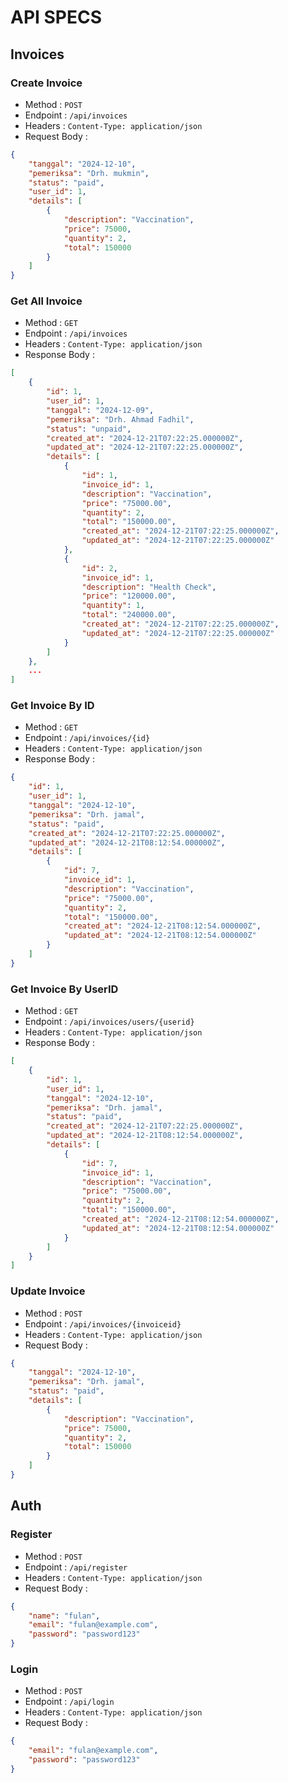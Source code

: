 # API SPECS

## Invoices

### Create Invoice
- Method : `POST`
- Endpoint : `/api/invoices`
- Headers : `Content-Type: application/json`
- Request Body : 
```json
{
    "tanggal": "2024-12-10",
    "pemeriksa": "Drh. mukmin",
    "status": "paid",
    "user_id": 1,
    "details": [
        {
            "description": "Vaccination",
            "price": 75000,
            "quantity": 2,
            "total": 150000
        }
    ]
}
```

### Get All Invoice
- Method : `GET`
- Endpoint : `/api/invoices`
- Headers : `Content-Type: application/json`
- Response Body : 
```json
[
    {
        "id": 1,
        "user_id": 1,
        "tanggal": "2024-12-09",
        "pemeriksa": "Drh. Ahmad Fadhil",
        "status": "unpaid",
        "created_at": "2024-12-21T07:22:25.000000Z",
        "updated_at": "2024-12-21T07:22:25.000000Z",
        "details": [
            {
                "id": 1,
                "invoice_id": 1,
                "description": "Vaccination",
                "price": "75000.00",
                "quantity": 2,
                "total": "150000.00",
                "created_at": "2024-12-21T07:22:25.000000Z",
                "updated_at": "2024-12-21T07:22:25.000000Z"
            },
            {
                "id": 2,
                "invoice_id": 1,
                "description": "Health Check",
                "price": "120000.00",
                "quantity": 1,
                "total": "240000.00",
                "created_at": "2024-12-21T07:22:25.000000Z",
                "updated_at": "2024-12-21T07:22:25.000000Z"
            }
        ]
    },
    ...
]
```

### Get Invoice By ID
- Method : `GET`
- Endpoint : `/api/invoices/{id}`
- Headers : `Content-Type: application/json`
- Response Body : 
```json
{
    "id": 1,
    "user_id": 1,
    "tanggal": "2024-12-10",
    "pemeriksa": "Drh. jamal",
    "status": "paid",
    "created_at": "2024-12-21T07:22:25.000000Z",
    "updated_at": "2024-12-21T08:12:54.000000Z",
    "details": [
        {
            "id": 7,
            "invoice_id": 1,
            "description": "Vaccination",
            "price": "75000.00",
            "quantity": 2,
            "total": "150000.00",
            "created_at": "2024-12-21T08:12:54.000000Z",
            "updated_at": "2024-12-21T08:12:54.000000Z"
        }
    ]
}
```

### Get Invoice By UserID
- Method : `GET`
- Endpoint : `/api/invoices/users/{userid}`
- Headers : `Content-Type: application/json`
- Response Body : 
```json
[
    {
        "id": 1,
        "user_id": 1,
        "tanggal": "2024-12-10",
        "pemeriksa": "Drh. jamal",
        "status": "paid",
        "created_at": "2024-12-21T07:22:25.000000Z",
        "updated_at": "2024-12-21T08:12:54.000000Z",
        "details": [
            {
                "id": 7,
                "invoice_id": 1,
                "description": "Vaccination",
                "price": "75000.00",
                "quantity": 2,
                "total": "150000.00",
                "created_at": "2024-12-21T08:12:54.000000Z",
                "updated_at": "2024-12-21T08:12:54.000000Z"
            }
        ]
    }
]
```

### Update Invoice
- Method : `POST`
- Endpoint : `/api/invoices/{invoiceid}`
- Headers : `Content-Type: application/json`
- Request Body : 
```json
{
    "tanggal": "2024-12-10",
    "pemeriksa": "Drh. jamal",
    "status": "paid",
    "details": [
        {
            "description": "Vaccination",
            "price": 75000,
            "quantity": 2,
            "total": 150000
        }
    ]
}
```

## Auth

### Register
- Method : `POST`
- Endpoint : `/api/register`
- Headers : `Content-Type: application/json`
- Request Body : 
```json
{
    "name": "fulan",
    "email": "fulan@example.com",
    "password": "password123"
}
```

### Login
- Method : `POST`
- Endpoint : `/api/login`
- Headers : `Content-Type: application/json`
- Request Body : 
```json
{
    "email": "fulan@example.com",
    "password": "password123"
}
